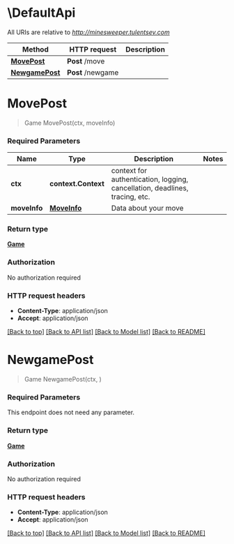 # \DefaultApi

All URIs are relative to *http://minesweeper.tulentsev.com*

Method | HTTP request | Description
------------- | ------------- | -------------
[**MovePost**](DefaultApi.md#MovePost) | **Post** /move | 
[**NewgamePost**](DefaultApi.md#NewgamePost) | **Post** /newgame | 


# **MovePost**
> Game MovePost(ctx, moveInfo)


### Required Parameters

Name | Type | Description  | Notes
------------- | ------------- | ------------- | -------------
 **ctx** | **context.Context** | context for authentication, logging, cancellation, deadlines, tracing, etc.
  **moveInfo** | [**MoveInfo**](MoveInfo.md)| Data about your move | 

### Return type

[**Game**](game.md)

### Authorization

No authorization required

### HTTP request headers

 - **Content-Type**: application/json
 - **Accept**: application/json

[[Back to top]](#) [[Back to API list]](../README.md#documentation-for-api-endpoints) [[Back to Model list]](../README.md#documentation-for-models) [[Back to README]](../README.md)

# **NewgamePost**
> Game NewgamePost(ctx, )


### Required Parameters
This endpoint does not need any parameter.

### Return type

[**Game**](game.md)

### Authorization

No authorization required

### HTTP request headers

 - **Content-Type**: application/json
 - **Accept**: application/json

[[Back to top]](#) [[Back to API list]](../README.md#documentation-for-api-endpoints) [[Back to Model list]](../README.md#documentation-for-models) [[Back to README]](../README.md)

